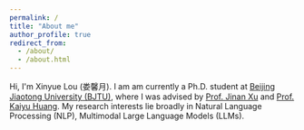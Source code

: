 ```yaml
---
permalink: /
title: "About me"
author_profile: true
redirect_from: 
  - /about/
  - /about.html
---
```


Hi, I'm Xinyue Lou (娄馨月). I am am currently a Ph.D. student at [Beijing Jiaotong University (BJTU)](https://www.bjtu.edu.cn/), where I was advised by [Prof. Jinan Xu](https://faculty.bjtu.edu.cn/8300/) and [Prof. Kaiyu Huang](https://faculty.bjtu.edu.cn/10144/). My research interests lie broadly in Natural Language Processing (NLP), Multimodal Large Language Models (LLMs). 

